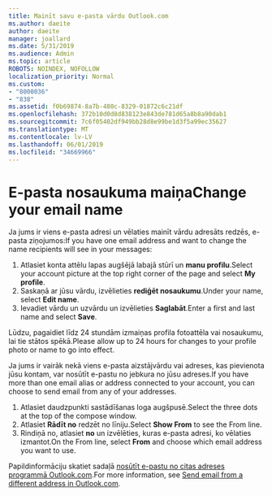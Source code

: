 ```yaml
---
title: Mainīt savu e-pasta vārdu Outlook.com
ms.author: daeite
author: daeite
manager: joallard
ms.date: 5/31/2019
ms.audience: Admin
ms.topic: article
ROBOTS: NOINDEX, NOFOLLOW
localization_priority: Normal
ms.custom:
- "8000036"
- "838"
ms.assetid: f0b69874-8a7b-480c-8329-01872c6c21df
ms.openlocfilehash: 372b10d0d8d838123e843de781d65a8b8a90dab1
ms.sourcegitcommit: 7c6f05402df949bb28d8e99be1d3f5a99ec35627
ms.translationtype: MT
ms.contentlocale: lv-LV
ms.lasthandoff: 06/01/2019
ms.locfileid: "34669966"
---
```

# <a name="change-your-email-name"></a><span data-ttu-id="7ab55-102">E-pasta nosaukuma maiņa</span><span class="sxs-lookup"><span data-stu-id="7ab55-102">Change your email name</span></span>

<span data-ttu-id="7ab55-103">Ja jums ir viens e-pasta adresi un vēlaties mainīt vārdu adresāts redzēs, e-pasta ziņojumos:</span><span class="sxs-lookup"><span data-stu-id="7ab55-103">If you have one email address and want to change the name recipients will see in your messages:</span></span>
  
1. <span data-ttu-id="7ab55-104">Atlasiet konta attēlu lapas augšējā labajā stūrī un **manu profilu**.</span><span class="sxs-lookup"><span data-stu-id="7ab55-104">Select your account picture at the top right corner of the page and select **My profile**.</span></span>
1. <span data-ttu-id="7ab55-105">Saskaņā ar jūsu vārdu, izvēlieties **rediģēt nosaukumu**.</span><span class="sxs-lookup"><span data-stu-id="7ab55-105">Under your name, select **Edit name**.</span></span>
1. <span data-ttu-id="7ab55-106">Ievadiet vārdu un uzvārdu un izvēlieties **Saglabāt**.</span><span class="sxs-lookup"><span data-stu-id="7ab55-106">Enter a first and last name and select **Save**.</span></span>

<span data-ttu-id="7ab55-107">Lūdzu, pagaidiet līdz 24 stundām izmaiņas profila fotoattēla vai nosaukumu, lai tie stātos spēkā.</span><span class="sxs-lookup"><span data-stu-id="7ab55-107">Please allow up to 24 hours for changes to your profile photo or name to go into effect.</span></span>
  
<span data-ttu-id="7ab55-108">Ja jums ir vairāk nekā viens e-pasta aizstājvārdu vai adreses, kas pievienota jūsu kontam, var nosūtīt e-pastu no jebkura no jūsu adreses.</span><span class="sxs-lookup"><span data-stu-id="7ab55-108">If you have more than one email alias or address connected to your account, you can choose to send email from any of your addresses.</span></span>
  
1. <span data-ttu-id="7ab55-109">Atlasiet daudzpunkti sastādīšanas loga augšpusē.</span><span class="sxs-lookup"><span data-stu-id="7ab55-109">Select the three dots at the top of the compose window.</span></span>
1. <span data-ttu-id="7ab55-110">Atlasiet **Rādīt no** redzēt no līniju.</span><span class="sxs-lookup"><span data-stu-id="7ab55-110">Select **Show From** to see the From line.</span></span>
1. <span data-ttu-id="7ab55-111">Rindiņā no, atlasiet **no** un izvēlēties, kuras e-pasta adresi, ko vēlaties izmantot.</span><span class="sxs-lookup"><span data-stu-id="7ab55-111">On the From line, select **From** and choose which email address you want to use.</span></span>

<span data-ttu-id="7ab55-112">Papildinformāciju skatiet sadaļā [nosūtīt e-pastu no citas adreses programmā Outlook.com](https://go.microsoft.com/fwlink/p/?linkid=2001701&amp;clcid=0x409).</span><span class="sxs-lookup"><span data-stu-id="7ab55-112">For more information, see [Send email from a different address in Outlook.com](https://go.microsoft.com/fwlink/p/?linkid=2001701&amp;clcid=0x409).</span></span>